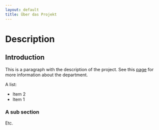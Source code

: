 ```yaml
---
layout: default
title: Über das Projekt
---
```


# Description

## Introduction

This is a paragraph with the description of the project. See this [page](http://dh.unibe.ch) for more information about the department.

A list:

* Item 2
* Item 1

### A sub section

Etc. 